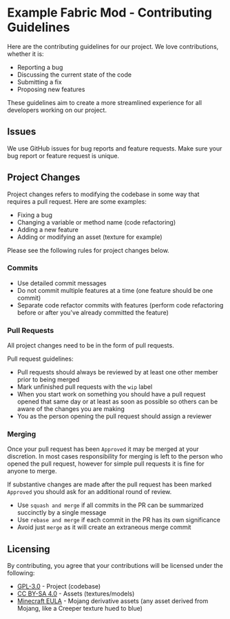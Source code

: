 # Example Fabric Mod - Contributing Guidelines
Here are the contributing guidelines for our project. We love contributions, whether it is:
* Reporting a bug
* Discussing the current state of the code
* Submitting a fix
* Proposing new features

These guidelines aim to create a more streamlined experience for all developers working on our project.

## Issues
We use GitHub issues for bug reports and feature requests. Make sure your bug report or feature request is unique.

## Project Changes
Project changes refers to modifying the codebase in some way that requires a pull request. Here are some examples:
* Fixing a bug
* Changing a variable or method name (code refactoring)
* Adding a new feature
* Adding or modifying an asset (texture for example)

Please see the following rules for project changes below.

### Commits
- Use detailed commit messages
- Do not commit multiple features at a time (one feature should be one commit)
- Separate code refactor commits with features (perform code refactoring before or after you've already committed the feature)

### Pull Requests
All project changes need to be in the form of pull requests.

Pull request guidelines:
- Pull requests should always be reviewed by at least one other member prior to being merged
- Mark unfinished pull requests with the `wip` label
- When you start work on something you should have a pull request opened that same day or at least as soon as possible so others can be aware of the changes you are making
- You as the person opening the pull request should assign a reviewer

### Merging
Once your pull request has been `Approved` it may be merged at your discretion. In most cases responsibility for merging is left to the person who opened the pull request, however for simple pull requests it is fine for anyone to merge.

If substantive changes are made after the pull request has been marked `Approved` you should ask for an additional round of review.

- Use `squash and merge` if all commits in the PR can be summarized succinctly by a single message
- Use `rebase and merge` if each commit in the PR has its own significance
- Avoid just `merge` as it will create an extraneous merge commit

## Licensing
By contributing, you agree that your contributions will be licensed under the following:
* [GPL-3.0](https://choosealicense.com/licenses/gpl-3.0/) - Project (codebase)
* [CC BY-SA 4.0](https://creativecommons.org/licenses/by-sa/4.0/deed.en) - Assets (textures/models)
* [Minecraft EULA](https://www.minecraft.net/en-us/eula) - Mojang derivative assets (any asset derived from Mojang, like a Creeper texture hued to blue)
